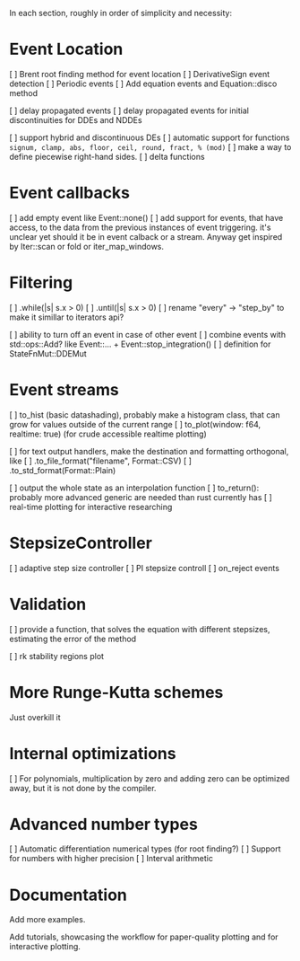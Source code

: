 In each section, roughly in order of simplicity and necessity:


# Event Location
[ ] Brent root finding method for event location
[ ] DerivativeSign event detection
[ ] Periodic events
[ ] Add equation events and Equation::disco method

[ ] delay propagated events
[ ] delay propagated events for initial discontinuities for DDEs and NDDEs

[ ] support hybrid and discontinuous DEs
    [ ] automatic support for functions `signum, clamp, abs, floor, ceil, round, fract, % (mod)`
    [ ] make a way to define piecewise right-hand sides.
[ ] delta functions

# Event callbacks

[ ] add empty event like Event::none()
[ ] add support for events, that have access, to the data from the previous instances of event triggering. it's unclear yet should it be in event calback or a stream. Anyway get inspired by Iter::scan or fold or iter_map_windows.

# Filtering

[ ] .while(|s| s.x > 0)
[ ] .until(|s| s.x > 0)
[ ] rename "every" -> "step_by" to make it simillar to iterators api?

[ ] ability to turn off an event in case of other event
[ ] combine events with std::ops::Add? like Event::... + Event::stop_integration()
[ ] definition for StateFnMut::DDEMut

# Event streams

[ ] to_hist (basic datashading), probably make a histogram class, that can grow for values outside of the current range
[ ] to_plot(window: f64, realtime: true) (for crude accessible realtime plotting)

[ ] for text output handlers, make the destination and formatting orthogonal, like
    [ ] .to_file_format("filename", Format::CSV)
    [ ] .to_std_format(Format::Plain)

[ ] output the whole state as an interpolation function
[ ] to_return(): probably more advanced generic are needed than rust currently has
[ ] real-time plotting for interactive researching

# StepsizeController

[ ] adaptive step size controller
[ ] PI stepsize controll
[ ] on_reject events

# Validation

[ ] provide a function, that solves the equation with different stepsizes, estimating the error of the method

[ ] rk stability regions plot

# More Runge-Kutta schemes
Just overkill it

# Internal optimizations
[ ] For polynomials, multiplication by zero and adding zero can be optimized away, but it is not done by the compiler.

# Advanced number types
[ ] Automatic differentiation numerical types (for root finding?)
[ ] Support for numbers with higher precision
[ ] Interval arithmetic

# Documentation
Add more examples.

Add tutorials, showcasing the workflow for paper-quality plotting and for interactive plotting.
